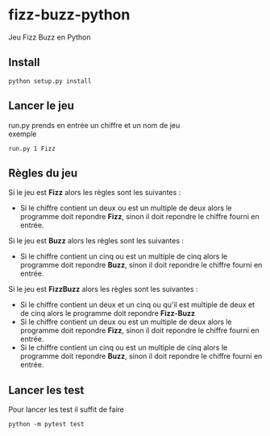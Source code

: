 # fizz-buzz-python
Jeu Fizz Buzz en Python

## Install
```
python setup.py install
```

## Lancer le jeu
run.py prends en entrée un chiffre et un nom de jeu<br/>
exemple
```
run.py 1 Fizz
```

## Règles du jeu
Si le jeu est **Fizz** alors les règles sont les suivantes :<br/>
- Si le chiffre contient un deux ou est un multiple de deux alors le programme doit repondre **Fizz**, sinon il doit repondre le chiffre fourni en entrée.<br/>

Si le jeu est **Buzz** alors les règles sont les suivantes :<br/>
- Si le chiffre contient un cinq ou est un multiple de cinq alors le programme doit repondre **Buzz**, sinon il doit repondre le chiffre fourni en entrée.<br/>

Si le jeu est **FizzBuzz** alors les règles sont les suivantes :<br/>
- Si le chiffre contient un deux et un cinq ou qu'il est multiple de deux et de cinq alors le programme doit repondre **Fizz-Buzz**<br/>
- Si le chiffre contient un deux ou est un multiple de deux alors le programme doit repondre **Fizz**, sinon il doit repondre le chiffre fourni en entrée.<br/>
- Si le chiffre contient un cinq ou est un multiple de cinq alors le programme doit repondre **Buzz**, sinon il doit repondre le chiffre fourni en entrée.<br/>

## Lancer les test
Pour lancer les test il suffit de faire
```
python -m pytest test
```
